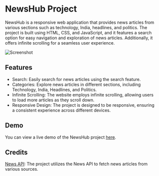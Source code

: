 # NewsHub Project

NewsHub is a responsive web application that provides news articles from various sections such as technology, India, headlines, and politics. The project is built using HTML, CSS, and JavaScript, and it features a search option for easy navigation and exploration of news articles. Additionally, it offers infinite scrolling for a seamless user experience.

![Screenshot](screenshot.png)

## Features

- Search: Easily search for news articles using the search feature.
- Categories: Explore news articles in different sections, including Technology, India, Headlines, and Politics.
- Infinite Scrolling: The website employs infinite scrolling, allowing users to load more articles as they scroll down.
- Responsive Design: The project is designed to be responsive, ensuring a consistent experience across different devices.

## Demo

You can view a live demo of the NewsHub project [here](https://your-demo-link.com).

## Credits 

[News API](https://newsapi.org/): The project utilizes the News API to fetch news articles from various sources.